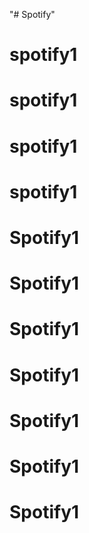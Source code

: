 "# Spotify" 
# spotify1
# spotify1
# spotify1
# spotify1
# Spotify1
# Spotify1
# Spotify1
# Spotify1
# Spotify1
# Spotify1
# Spotify1
